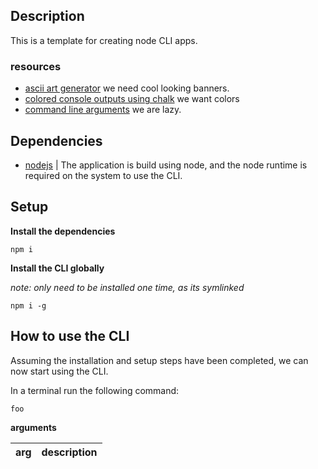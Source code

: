 
## Description

This is a template for creating node CLI apps.

### resources
- [ascii art generator](https://patorjk.com/software/taag/#p=display&f=Bloody&t=name%20) we need cool looking banners.
- [colored console outputs  using chalk](https://www.npmjs.com/package/chalk/v/4.1.2) we want colors
- [command line arguments](https://www.npmjs.com/package/commander) we are lazy.


## Dependencies
- [nodejs](https://nodejs.org/en/) | The application is build using node, and the node runtime is required on the system to use the CLI.


## Setup



**Install the dependencies**

```terminal
npm i
````


**Install the CLI globally**

*note: only need to be installed one time, as its symlinked*

```terminal
npm i -g
```


## How to use the CLI

Assuming the installation and setup steps have been completed, we can now start using the CLI.

In a terminal run the following command:


```console
foo
```


**arguments**

| arg | description |
|:----|:------------|

